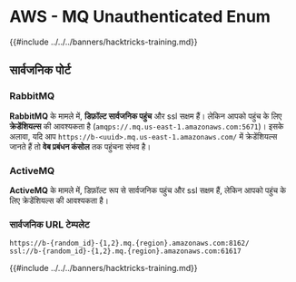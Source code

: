 # AWS - MQ Unauthenticated Enum

{{#include ../../../banners/hacktricks-training.md}}

## सार्वजनिक पोर्ट

### **RabbitMQ**

**RabbitMQ** के मामले में, **डिफ़ॉल्ट सार्वजनिक पहुंच** और ssl सक्षम हैं। लेकिन आपको पहुंच के लिए **क्रेडेंशियल्स** की आवश्यकता है (`amqps://.mq.us-east-1.amazonaws.com:5671`​​)। इसके अलावा, यदि आप `https://b-<uuid>.mq.us-east-1.amazonaws.com/` में क्रेडेंशियल्स जानते हैं तो **वेब प्रबंधन कंसोल** तक पहुंचना संभव है।

### ActiveMQ

**ActiveMQ** के मामले में, डिफ़ॉल्ट रूप से सार्वजनिक पहुंच और ssl सक्षम हैं, लेकिन आपको पहुंच के लिए क्रेडेंशियल्स की आवश्यकता है।

### सार्वजनिक URL टेम्पलेट
```
https://b-{random_id}-{1,2}.mq.{region}.amazonaws.com:8162/
ssl://b-{random_id}-{1,2}.mq.{region}.amazonaws.com:61617
```
{{#include ../../../banners/hacktricks-training.md}}
